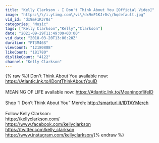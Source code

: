 ```yaml
---
title: "Kelly Clarkson - I Don't Think About You [Official Video]"
image: "https:\/\/i.ytimg.com\/vi\/dx9mF1KJr0s\/hqdefault.jpg"
vid_id: "dx9mF1KJr0s"
categories: "Music"
tags: ["Kelly Clarkson","Kelly","Clarkson"]
date: "2021-09-29T11:49:09+03:00"
vid_date: "2018-03-20T13:00:20Z"
duration: "PT3M46S"
viewcount: "12180888"
likeCount: "181780"
dislikeCount: "4122"
channel: "Kelly Clarkson"
---
```

{% raw %}I Don't Think About You available now: <a rel="nofollow" target="blank" href="https://Atlantic.lnk.to/IDontThinkAboutYouID">https://Atlantic.lnk.to/IDontThinkAboutYouID</a><br /><br />MEANING OF LIFE available now: <a rel="nofollow" target="blank" href="https://Atlantic.lnk.to/MeaningoflifeID">https://Atlantic.lnk.to/MeaningoflifeID</a><br /><br />Shop “I Don’t Think About You” Merch: <a rel="nofollow" target="blank" href="http://smarturl.it/IDTAYMerch">http://smarturl.it/IDTAYMerch</a><br /><br />Follow Kelly Clarkson: <br /><a rel="nofollow" target="blank" href="https://kellyclarkson.com/">https://kellyclarkson.com/</a><br /><a rel="nofollow" target="blank" href="https://www.facebook.com/kellyclarkson">https://www.facebook.com/kellyclarkson</a><br /><a rel="nofollow" target="blank" href="https://twitter.com/kelly_clarkson">https://twitter.com/kelly_clarkson</a><br /><a rel="nofollow" target="blank" href="https://www.instagram.com/kellyclarkson/">https://www.instagram.com/kellyclarkson/</a>{% endraw %}
